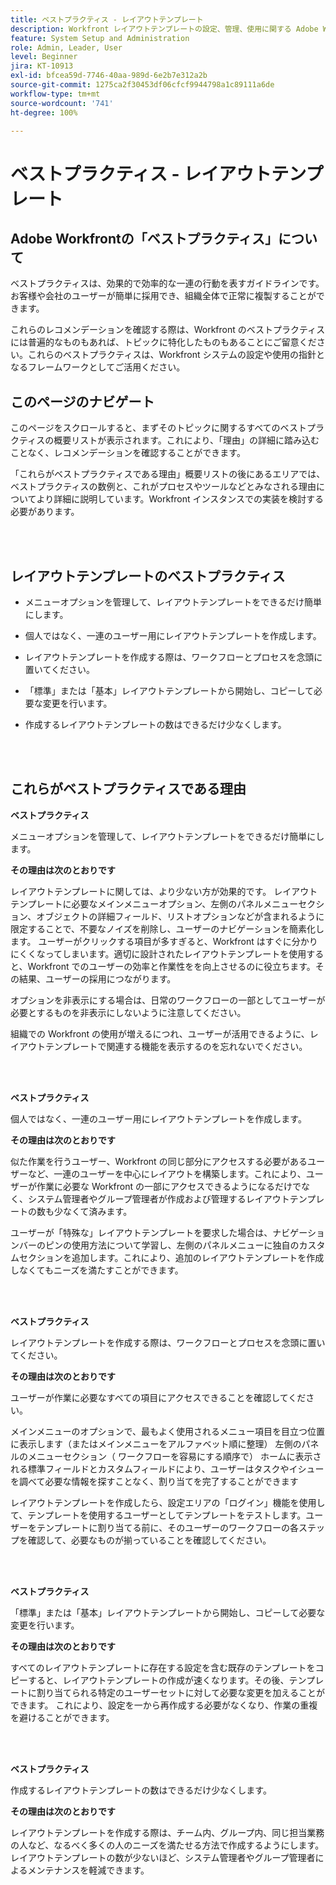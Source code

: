 ```yaml
---
title: ベストプラクティス - レイアウトテンプレート
description: Workfront レイアウトテンプレートの設定、管理、使用に関する Adobe Workfront のエキスパートによるベストプラクティスのレコメンデーションを説明します。
feature: System Setup and Administration
role: Admin, Leader, User
level: Beginner
jira: KT-10913
exl-id: bfcea59d-7746-40aa-989d-6e2b7e312a2b
source-git-commit: 1275ca2f30453df06cfcf9944798a1c89111a6de
workflow-type: tm+mt
source-wordcount: '741'
ht-degree: 100%

---
```


# ベストプラクティス - レイアウトテンプレート

## Adobe Workfrontの「ベストプラクティス」について

ベストプラクティスは、効果的で効率的な一連の行動を表すガイドラインです。お客様や会社のユーザーが簡単に採用でき、組織全体で正常に複製することができます。

これらのレコメンデーションを確認する際は、Workfront のベストプラクティスには普遍的なものもあれば、トピックに特化したものもあることにご留意ください。これらのベストプラクティスは、Workfront システムの設定や使用の指針となるフレームワークとしてご活用ください。

## このページのナビゲート

このページをスクロールすると、まずそのトピックに関するすべてのベストプラクティスの概要リストが表示されます。これにより、「理由」の詳細に踏み込むことなく、レコメンデーションを確認することができます。

「これらがベストプラクティスである理由」概要リストの後にあるエリアでは、ベストプラクティスの数例と、これがプロセスやツールなどとみなされる理由についてより詳細に説明しています。Workfront インスタンスでの実装を検討する必要があります。

</br>
</br>

## レイアウトテンプレートのベストプラクティス

* メニューオプションを管理して、レイアウトテンプレートをできるだけ簡単にします。

* 個人ではなく、一連のユーザー用にレイアウトテンプレートを作成します。

* レイアウトテンプレートを作成する際は、ワークフローとプロセスを念頭に置いてください。

* 「標準」または「基本」レイアウトテンプレートから開始し、コピーして必要な変更を行います。

* 作成するレイアウトテンプレートの数はできるだけ少なくします。

</br>
</br>

## これらがベストプラクティスである理由

**ベストプラクティス**

メニューオプションを管理して、レイアウトテンプレートをできるだけ簡単にします。

**その理由は次のとおりです**

レイアウトテンプレートに関しては、より少ない方が効果的です。 レイアウトテンプレートに必要なメインメニューオプション、左側のパネルメニューセクション、オブジェクトの詳細フィールド、リストオプションなどが含まれるように限定することで、不要なノイズを削除し、ユーザーのナビゲーションを簡素化します。 ユーザーがクリックする項目が多すぎると、Workfront はすぐに分かりにくくなってしまいます。適切に設計されたレイアウトテンプレートを使用すると、Workfront でのユーザーの効率と作業性をを向上させるのに役立ちます。その結果、ユーザーの採用につながります。

オプションを非表示にする場合は、日常のワークフローの一部としてユーザーが必要とするものを非表示にしないように注意してください。

組織での Workfront の使用が増えるにつれ、ユーザーが活用できるように、レイアウトテンプレートで関連する機能を表示するのを忘れないでください。

</br>
</br>

**ベストプラクティス**

個人ではなく、一連のユーザー用にレイアウトテンプレートを作成します。

**その理由は次のとおりです**

似た作業を行うユーザー、Workfront の同じ部分にアクセスする必要があるユーザーなど、一連のユーザーを中心にレイアウトを構築します。これにより、ユーザーが作業に必要な Workfront の一部にアクセスできるようになるだけでなく、システム管理者やグループ管理者が作成および管理するレイアウトテンプレートの数も少なくて済みます。

ユーザーが「特殊な」レイアウトテンプレートを要求した場合は、ナビゲーションバーのピンの使用方法について学習し、左側のパネルメニューに独自のカスタムセクションを追加します。これにより、追加のレイアウトテンプレートを作成しなくてもニーズを満たすことができます。

</br>
</br>

**ベストプラクティス**

レイアウトテンプレートを作成する際は、ワークフローとプロセスを念頭に置いてください。

**その理由は次のとおりです**

ユーザーが作業に必要なすべての項目にアクセスできることを確認してください。

メインメニューのオプションで、最もよく使用されるメニュー項目を目立つ位置に表示します（またはメインメニューをアルファベット順に整理）
左側のパネルのメニューセクション（ ワークフローを容易にする順序で）
ホームに表示される標準フィールドとカスタムフィールドにより、ユーザーはタスクやイシューを調べて必要な情報を探すことなく、割り当てを完了することができます

レイアウトテンプレートを作成したら、設定エリアの「ログイン」機能を使用して、テンプレートを使用するユーザーとしてテンプレートをテストします。ユーザーをテンプレートに割り当てる前に、そのユーザーのワークフローの各ステップを確認して、必要なものが揃っていることを確認してください。

</br>
</br>

**ベストプラクティス**

「標準」または「基本」レイアウトテンプレートから開始し、コピーして必要な変更を行います。

**その理由は次のとおりです**

すべてのレイアウトテンプレートに存在する設定を含む既存のテンプレートをコピーすると、レイアウトテンプレートの作成が速くなります。その後、テンプレートに割り当てられる特定のユーザーセットに対して必要な変更を加えることができます。 これにより、設定を一から再作成する必要がなくなり、作業の重複を避けることができます。

</br>
</br>


**ベストプラクティス**

作成するレイアウトテンプレートの数はできるだけ少なくします。

**その理由は次のとおりです**

レイアウトテンプレートを作成する際は、チーム内、グループ内、同じ担当業務の人など、なるべく多くの人のニーズを満たせる方法で作成するようにします。レイアウトテンプレートの数が少ないほど、システム管理者やグループ管理者によるメンテナンスを軽減できます。

